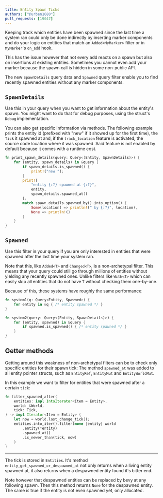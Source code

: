 ```yaml
---
title: Entity Spawn Ticks
authors: ["@urben1680"]
pull_requests: [19047]
---
```


Keeping track which entities have been spawned since the last time a system ran could only be done indirectly by inserting marker components and do your logic on entities that match an `Added<MyMarker>` filter or in `MyMarker`'s `on_add` hook.

This has the issue however that not every add reacts on a spawn but also on insertions at existing entities. Sometimes you cannot even add your marker because the spawn call is hidden in some non-public API.

The new `SpawnDetails` query data and `Spawned` query filter enable you to find recently spawned entities without any marker components.

## `SpawnDetails`

Use this in your query when you want to get information about the entity's spawn. You might want to do that for debug purposes, using the struct's `Debug` implementation.

You can also get specific information via methods. The following example prints the entity id (prefixed with "new" if it showed up for the first time), the `Tick` it spawned at and, if the `track_location` feature is activated, the source code location where it was spawned. Said feature is not enabled by default because it comes with a runtime cost.

```rust
fn print_spawn_details(query: Query<(Entity, SpawnDetails)>) {
    for (entity, spawn_details) in &query {
        if spawn_details.is_spawned() {
            print!("new ");
        }
        print!(
            "entity {:?} spawned at {:?}",
            entity,
            spawn_details.spawned_at()
        );
        match spawn_details.spawned_by().into_option() {
            Some(location) => println!(" by {:?}", location),
            None => println!()
        }
    }
}
```

## `Spawned`

Use this filter in your query if you are only interested in entities that were spawned after the last time your system ran.

Note that this, like `Added<T>` and `Changed<T>`, is a non-archetypal filter. This means that your query could still go through millions of entities without yielding any recently spawned ones. Unlike filters like `With<T>` which can easily skip all entities that do not have `T` without checking them one-by-one.

Because of this, these systems have roughly the same performance:

```rust
fn system1(q: Query<Entity, Spawned>) {
    for entity in &q { /* entity spawned */ }
}

fn system2(query: Query<(Entity, SpawnDetails)>) {
    for (entity, spawned) in &query {
        if spawned.is_spawned() { /* entity spawned */ }
    }
}
```

## Getter methods

Getting around this weakness of non-archetypal filters can be to check only specific entities for their spawn tick: The method `spawned_at` was added to all entity pointer structs, such as `EntityRef`, `EntityMut` and `EntityWorldMut`.

In this example we want to filter for entities that were spawned after a certain `tick`:

```rust
fn filter_spawned_after(
    entities: impl IntoIterator<Item = Entity>,
    world: &World,
    tick: Tick,
) -> impl Iterator<Item = Entity> {
    let now = world.last_change_tick();
    entities.into_iter().filter(move |entity| world
        .entity(*entity)
        .spawned_at()
        .is_newer_than(tick, now)
    )
}
```

---

The tick is stored in `Entities`. It's method `entity_get_spawned_or_despawned_at` not only returns when a living entity spawned at, it also returns when a despawned entity found it's bitter end.

Note however that despawned entities can be replaced by bevy at any following spawn. Then this method returns `None` for the despawned entity. The same is true if the entity is not even spawned yet, only allocated.
